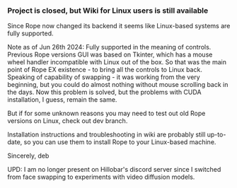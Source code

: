 ### Project is closed, but Wiki for Linux users is still available

Since Rope now changed its backend it seems like Linux-based systems are fully supported.

Note as of Jun 26th 2024: Fully supported in the meaning of controls. Previous Rope versions GUI was based on Tkinter, which has a mouse wheel handler incompatible with Linux out of the box. So that was the main point of Rope EX existence - to bring all the controls to Linux back.
Speaking of capability of swapping - it was working from the very beginning, but you could do almost nothing without mouse scrolling back in the days. Now this problem is solved, but the problems with CUDA installation, I guess, remain the same.

But if for some unknown reasons you may need to test out old Rope versions on Linux, check out dev branch.

Installation instructions and troubleshooting in wiki are probably still up-to-date, so you can use them to install Rope to your Linux-based machine.

Sincerely,
deb

UPD: I am no longer present on Hillobar's discord server since I switched from face swapping to experiments with video diffusion models.
